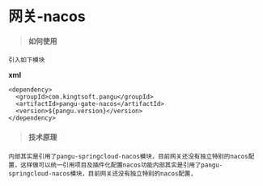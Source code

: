 # 网关-nacos

> #### 如何使用

```
引入如下模块
```

**xml**

```
<dependency>
  <groupId>com.kingtsoft.pangu</groupId>
  <artifactId>pangu-gate-nacos</artifactId>
  <version>${pangu.version}</version>
</dependency>
```

> #### 技术原理

```
内部其实是引用了pangu-springcloud-nacos模块，目前网关还没有独立特别的nacos配置，这样做可以统一引用项目及插件化配置nacos功能内部其实是引用了pangu-springcloud-nacos模块，目前网关还没有独立特别的nacos配置，
```
